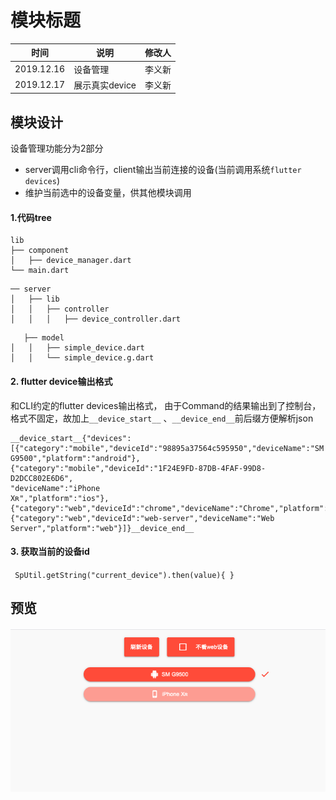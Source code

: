 # 模块标题

| 时间         | 说明        | 修改人  |
| ---------- | --------- | --------  |
|  2019.12.16     | 设备管理       | 李义新     |
|    2019.12.17   | 展示真实device |  李义新    |

## 模块设计
设备管理功能分为2部分
* server调用cli命令行，client输出当前连接的设备(当前调用系统`flutter devices`)
* 维护当前选中的设备变量，供其他模块调用

#### 1.代码tree
```
lib
├── component
│   ├── device_manager.dart
└── main.dart
```
```
── server
│   ├── lib
│   │   ├── controller
│   │   │   ├── device_controller.dart
```
```
   ├── model
│   │   ├── simple_device.dart
│   │   └── simple_device.g.dart
```

#### 2. flutter device输出格式
和CLI约定的flutter devices输出格式，
由于Command的结果输出到了控制台，格式不固定，故加上`__device_start__` 、`__device_end__`前后缀方便解析json
```
__device_start__{"devices":[{"category":"mobile","deviceId":"98895a37564c595950","deviceName":"SM
G9500","platform":"android"},{"category":"mobile","deviceId":"1F24E9FD-87DB-4FAF-99D8-D2DCC802E6D6",
"deviceName":"iPhone
Xʀ","platform":"ios"},{"category":"web","deviceId":"chrome","deviceName":"Chrome","platform":"web"},
{"category":"web","deviceId":"web-server","deviceName":"Web
Server","platform":"web"}]}__device_end__
```
#### 3. 获取当前的设备id
` SpUtil.getString("current_device").then(value){
}`

## 预览

![](images/device.png)

